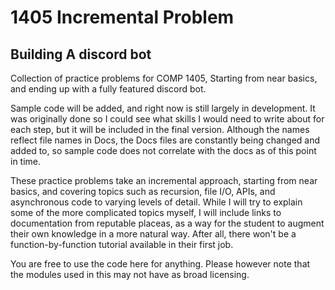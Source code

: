 # 1405 Incremental Problem
## Building A discord bot
Collection of practice problems for COMP 1405, Starting from near basics, and ending up with a fully featured discord bot.

Sample code will be added, and right now is still largely in development. It was originally done so I could see what skills I would need to write about for each step, but it will be included in the final version. Although the names reflect file names in Docs, the Docs files are constantly being changed and added to, so sample code does not correlate with the docs as of this point in time.

These practice problems take an incremental approach, starting from near basics, and covering topics such as recursion, file I/O, APIs, and asynchronous code to varying levels of detail. While I will try to explain some of the more complicated topics myself, I will include links to documentation from reputable placeas, as a way for the student to augment their own knowledge in a more natural way. After all, there won't be a function-by-function tutorial available in their first job. 

You are free to use the code here for anything. Please however note that the modules used in this may not have as broad licensing.

